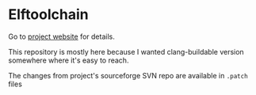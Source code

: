 Elftoolchain
============

Go to [project website](elftoolchain.sourceforge.net) for details.

This repository is mostly here because I wanted clang-buildable
version somewhere where it's easy to reach.

The changes from project's sourceforge SVN repo are available in
`.patch` files
